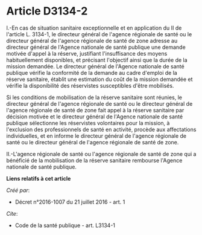 # Article D3134-2

I.-En cas de situation sanitaire exceptionnelle et en application du II de l'article L. 3134-1, le directeur général de
l'agence régionale de santé ou le directeur général de l'agence régionale de santé de zone adresse au directeur général de
l'Agence nationale de santé publique une demande motivée d'appel à la réserve, justifiant l'insuffisance des moyens
habituellement disponibles, et précisant l'objectif ainsi que la durée de la mission demandée. Le directeur général de
l'Agence nationale de santé publique vérifie la conformité de la demande au cadre d'emploi de la réserve sanitaire, établit
une estimation du coût de la mission demandée et vérifie la disponibilité des réservistes susceptibles d'être mobilisés. 

Si les conditions de mobilisation de la réserve sanitaire sont réunies, le directeur général de l'agence régionale de santé
ou le directeur général de l'agence régionale de santé de zone fait appel à la réserve sanitaire par décision motivée et le
directeur général de l'Agence nationale de santé publique sélectionne les réservistes volontaires pour la mission, à
l'exclusion des professionnels de santé en activité, procède aux affectations individuelles, et en informe le directeur
général de l'agence régionale de santé ou le directeur général de l'agence régionale de santé de zone. 

II.-L'agence régionale de santé ou l'agence régionale de santé de zone qui a bénéficié de la mobilisation de la réserve
sanitaire rembourse l'Agence nationale de santé publique.

**Liens relatifs à cet article**

_Créé par_:

  - Décret n°2016-1007 du 21 juillet 2016 - art. 1

_Cite_:

  - Code de la santé publique - art. L3134-1
